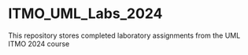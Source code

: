 # ITMO_UML_Labs_2024
This repository stores completed laboratory assignments from the UML ITMO 2024 course
